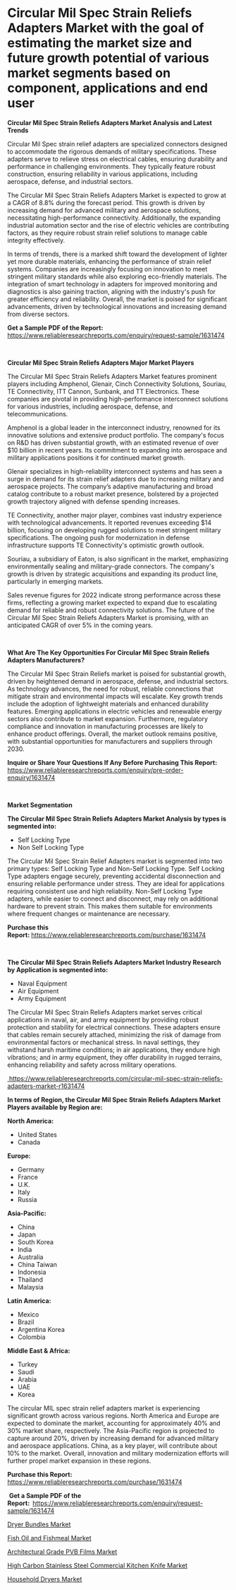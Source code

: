 <p><h1>Circular Mil Spec Strain Reliefs Adapters Market with the goal of estimating the market size and future growth potential of various market segments based on component, applications and end user</h1></p><p><strong>Circular Mil Spec Strain Reliefs Adapters Market Analysis and Latest Trends</strong></p>
<p><p>Circular Mil Spec strain relief adapters are specialized connectors designed to accommodate the rigorous demands of military specifications. These adapters serve to relieve stress on electrical cables, ensuring durability and performance in challenging environments. They typically feature robust construction, ensuring reliability in various applications, including aerospace, defense, and industrial sectors.</p><p>The Circular Mil Spec Strain Reliefs Adapters Market is expected to grow at a CAGR of 8.8% during the forecast period. This growth is driven by increasing demand for advanced military and aerospace solutions, necessitating high-performance connectivity. Additionally, the expanding industrial automation sector and the rise of electric vehicles are contributing factors, as they require robust strain relief solutions to manage cable integrity effectively.</p><p>In terms of trends, there is a marked shift toward the development of lighter yet more durable materials, enhancing the performance of strain relief systems. Companies are increasingly focusing on innovation to meet stringent military standards while also exploring eco-friendly materials. The integration of smart technology in adapters for improved monitoring and diagnostics is also gaining traction, aligning with the industry's push for greater efficiency and reliability. Overall, the market is poised for significant advancements, driven by technological innovations and increasing demand from diverse sectors.</p></p>
<p><strong>Get a Sample PDF of the Report:&nbsp;</strong> <a href="https://www.reliableresearchreports.com/enquiry/request-sample/1631474?utm_campaign=113&utm_medium=2&utm_source=Github&utm_content=ia&utm_term=27102024&utm_id=circular-mil-spec-strain-reliefs-adapters">https://www.reliableresearchreports.com/enquiry/request-sample/1631474</a></p>
<p>&nbsp;</p>
<p><strong>Circular Mil Spec Strain Reliefs Adapters Major Market Players</strong></p>
<p><p>The Circular Mil Spec Strain Reliefs Adapters Market features prominent players including Amphenol, Glenair, Cinch Connectivity Solutions, Souriau, TE Connectivity, ITT Cannon, Sunbank, and TT Electronics. These companies are pivotal in providing high-performance interconnect solutions for various industries, including aerospace, defense, and telecommunications.</p><p>Amphenol is a global leader in the interconnect industry, renowned for its innovative solutions and extensive product portfolio. The company's focus on R&D has driven substantial growth, with an estimated revenue of over $10 billion in recent years. Its commitment to expanding into aerospace and military applications positions it for continued market growth.</p><p>Glenair specializes in high-reliability interconnect systems and has seen a surge in demand for its strain relief adapters due to increasing military and aerospace projects. The company’s adaptive manufacturing and broad catalog contribute to a robust market presence, bolstered by a projected growth trajectory aligned with defense spending increases.</p><p>TE Connectivity, another major player, combines vast industry experience with technological advancements. It reported revenues exceeding $14 billion, focusing on developing rugged solutions to meet stringent military specifications. The ongoing push for modernization in defense infrastructure supports TE Connectivity's optimistic growth outlook.</p><p>Souriau, a subsidiary of Eaton, is also significant in the market, emphasizing environmentally sealing and military-grade connectors. The company's growth is driven by strategic acquisitions and expanding its product line, particularly in emerging markets.</p><p>Sales revenue figures for 2022 indicate strong performance across these firms, reflecting a growing market expected to expand due to escalating demand for reliable and robust connectivity solutions. The future of the Circular Mil Spec Strain Reliefs Adapters Market is promising, with an anticipated CAGR of over 5% in the coming years.</p></p>
<p>&nbsp;</p>
<p><strong>What Are The Key Opportunities For Circular Mil Spec Strain Reliefs Adapters Manufacturers?</strong></p>
<p><p>The Circular Mil Spec Strain Reliefs market is poised for substantial growth, driven by heightened demand in aerospace, defense, and industrial sectors. As technology advances, the need for robust, reliable connections that mitigate strain and environmental impacts will escalate. Key growth trends include the adoption of lightweight materials and enhanced durability features. Emerging applications in electric vehicles and renewable energy sectors also contribute to market expansion. Furthermore, regulatory compliance and innovation in manufacturing processes are likely to enhance product offerings. Overall, the market outlook remains positive, with substantial opportunities for manufacturers and suppliers through 2030.</p></p>
<p><strong>Inquire or Share Your Questions If Any Before Purchasing This Report:</strong> <a href="https://www.reliableresearchreports.com/enquiry/pre-order-enquiry/1631474?utm_campaign=113&utm_medium=2&utm_source=Github&utm_content=ia&utm_term=27102024&utm_id=circular-mil-spec-strain-reliefs-adapters">https://www.reliableresearchreports.com/enquiry/pre-order-enquiry/1631474</a></p>
<p>&nbsp;</p>
<p><strong>Market Segmentation</strong></p>
<p><strong>The Circular Mil Spec Strain Reliefs Adapters Market Analysis by types is segmented into:</strong></p>
<p><ul><li>Self Locking Type</li><li>Non Self Locking Type</li></ul></p>
<p><p>The Circular Mil Spec Strain Relief Adapters market is segmented into two primary types: Self Locking Type and Non-Self Locking Type. Self Locking Type adapters engage securely, preventing accidental disconnection and ensuring reliable performance under stress. They are ideal for applications requiring consistent use and high reliability. Non-Self Locking Type adapters, while easier to connect and disconnect, may rely on additional hardware to prevent strain. This makes them suitable for environments where frequent changes or maintenance are necessary.</p></p>
<p><strong>Purchase this Report:&nbsp;</strong><a href="https://www.reliableresearchreports.com/purchase/1631474?utm_campaign=113&utm_medium=2&utm_source=Github&utm_content=ia&utm_term=27102024&utm_id=circular-mil-spec-strain-reliefs-adapters">https://www.reliableresearchreports.com/purchase/1631474</a></p>
<p>&nbsp;</p>
<p><strong>The Circular Mil Spec Strain Reliefs Adapters Market Industry Research by Application is segmented into:</strong></p>
<p><ul><li>Naval Equipment</li><li>Air Equipment</li><li>Army Equipment</li></ul></p>
<p><p>The Circular Mil Spec Strain Reliefs Adapters market serves critical applications in naval, air, and army equipment by providing robust protection and stability for electrical connections. These adapters ensure that cables remain securely attached, minimizing the risk of damage from environmental factors or mechanical stress. In naval settings, they withstand harsh maritime conditions; in air applications, they endure high vibrations; and in army equipment, they offer durability in rugged terrains, enhancing reliability and safety across military operations.</p></p>
<p><a href="https://www.reliableresearchreports.com/circular-mil-spec-strain-reliefs-adapters-market-r1631474?utm_campaign=113&utm_medium=2&utm_source=Github&utm_content=ia&utm_term=27102024&utm_id=circular-mil-spec-strain-reliefs-adapters">&nbsp;https://www.reliableresearchreports.com/circular-mil-spec-strain-reliefs-adapters-market-r1631474</a></p>
<p><strong>In terms of Region, the Circular Mil Spec Strain Reliefs Adapters Market Players available by Region are:</strong></p>
<p>
    <p> <strong> North America: </strong>
        <ul>
            <li>United States</li>
            <li>Canada</li>
        </ul>
        </p> 
    <p> <strong> Europe: </strong>
        <ul>
            <li>Germany</li>
            <li>France</li>
            <li>U.K.</li>
            <li>Italy</li>
            <li>Russia</li>
        </ul>
        </p> 
    <p> <strong> Asia-Pacific: </strong>
        <ul>
            <li>China</li>
            <li>Japan</li>
            <li>South Korea</li>
            <li>India</li>
            <li>Australia</li>
            <li>China Taiwan</li>
            <li>Indonesia</li>
            <li>Thailand</li>
            <li>Malaysia</li>
        </ul>
        </p> 
    <p> <strong> Latin America: </strong>
        <ul>
            <li>Mexico</li>
            <li>Brazil</li>
            <li>Argentina Korea</li>
            <li>Colombia</li>
        </ul>
        </p> 
    <p> <strong> Middle East & Africa: </strong>
        <ul>
            <li>Turkey</li>
            <li>Saudi</li>
            <li>Arabia</li>
            <li>UAE</li>
            <li>Korea</li>
        </ul>
    </p>
    </p>
<p><p>The circular MIL spec strain relief adapters market is experiencing significant growth across various regions. North America and Europe are expected to dominate the market, accounting for approximately 40% and 30% market share, respectively. The Asia-Pacific region is projected to capture around 20%, driven by increasing demand for advanced military and aerospace applications. China, as a key player, will contribute about 10% to the market. Overall, innovation and military modernization efforts will further propel market expansion in these regions.</p></p>
<p><strong>Purchase this Report: </strong><a href="https://www.reliableresearchreports.com/purchase/1631474?utm_campaign=113&utm_medium=2&utm_source=Github&utm_content=ia&utm_term=27102024&utm_id=circular-mil-spec-strain-reliefs-adapters">https://www.reliableresearchreports.com/purchase/1631474</a></p>
<p>&nbsp;<strong>Get a Sample PDF of the Report:&nbsp;&nbsp;</strong><a href="https://www.reliableresearchreports.com/enquiry/request-sample/1631474?utm_campaign=113&utm_medium=2&utm_source=Github&utm_content=ia&utm_term=27102024&utm_id=circular-mil-spec-strain-reliefs-adapters">https://www.reliableresearchreports.com/enquiry/request-sample/1631474</a></p>
<p><strong></strong></p>
<p><p><a href="https://github.com/NathanColeman327/Market-Research-Report-List-1/blob/main/dryer-bundles-market.md?utm_campaign=113&utm_medium=2&utm_source=Github&utm_content=ia&utm_term=27102024&utm_id=circular-mil-spec-strain-reliefs-adapters">Dryer Bundles Market</a></p><p><a href="https://www.linkedin.com/pulse/fish-oil-fishmeal-market-innovations-trends-comprehensive-khrwc?utm_campaign=113&utm_medium=2&utm_source=Github&utm_content=ia&utm_term=27102024&utm_id=circular-mil-spec-strain-reliefs-adapters">Fish Oil and Fishmeal Market</a></p><p><a href="https://www.linkedin.com/pulse/mapping-architectural-grade-pvb-films-market-trends-hzrue?utm_campaign=113&utm_medium=2&utm_source=Github&utm_content=ia&utm_term=27102024&utm_id=circular-mil-spec-strain-reliefs-adapters">Architectural Grade PVB Films Market</a></p><p><a href="https://issuu.com/reportprime-2/docs/high-carbon-stainless-steel-commerc_aff8f409d76b6d?utm_campaign=113&utm_medium=2&utm_source=Github&utm_content=ia&utm_term=27102024&utm_id=circular-mil-spec-strain-reliefs-adapters">High Carbon Stainless Steel Commercial Kitchen Knife Market</a></p><p><a href="https://github.com/OrlandoHBarks/Market-Research-Report-List-1/blob/main/household-dryers-market.md?utm_campaign=113&utm_medium=2&utm_source=Github&utm_content=ia&utm_term=27102024&utm_id=circular-mil-spec-strain-reliefs-adapters">Household Dryers Market</a></p></p>